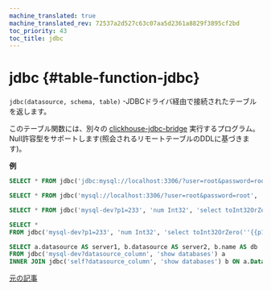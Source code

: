 ```yaml
---
machine_translated: true
machine_translated_rev: 72537a2d527c63c07aa5d2361a8829f3895cf2bd
toc_priority: 43
toc_title: jdbc
---
```


# jdbc {#table-function-jdbc}

`jdbc(datasource, schema, table)` -JDBCドライバ経由で接続されたテーブルを返します。

このテーブル関数には、別々の [clickhouse-jdbc-bridge](https://github.com/ClickHouse/clickhouse-jdbc-bridge) 実行するプログラム。
Null許容型をサポートします(照会されるリモートテーブルのDDLに基づきます)。

**例**

``` sql
SELECT * FROM jdbc('jdbc:mysql://localhost:3306/?user=root&password=root', 'schema', 'table')
```

``` sql
SELECT * FROM jdbc('mysql://localhost:3306/?user=root&password=root', 'select * from schema.table')
```

``` sql
SELECT * FROM jdbc('mysql-dev?p1=233', 'num Int32', 'select toInt32OrZero(''{{p1}}'') as num')
```

``` sql
SELECT *
FROM jdbc('mysql-dev?p1=233', 'num Int32', 'select toInt32OrZero(''{{p1}}'') as num')
```

``` sql
SELECT a.datasource AS server1, b.datasource AS server2, b.name AS db
FROM jdbc('mysql-dev?datasource_column', 'show databases') a
INNER JOIN jdbc('self?datasource_column', 'show databases') b ON a.Database = b.name
```

[元の記事](https://clickhouse.com/docs/en/query_language/table_functions/jdbc/) <!--hide-->
